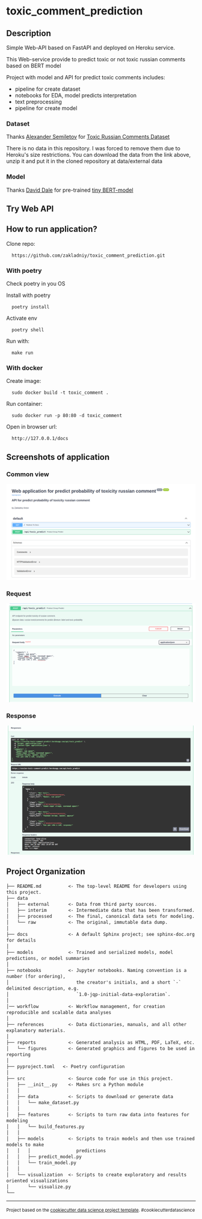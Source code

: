 # toxic_comment_prediction


## Description

Simple Web-API based on FastAPI and deployed on Heroku service.

This Web-service provide to predict toxic or not toxic russian comments based on BERT model

Project with model and API for predict toxic comments includes:
 - pipeline for create dataset
 - notebooks for EDA, model predicts interpretation
 - text preprocessing
 - pipeline for create model

### Dataset
Thanks [Alexander Semiletov](https://www.kaggle.com/alexandersemiletov) 
for [Toxic Russian Comments Dataset](https://www.kaggle.com/code/alexandersemiletov/starter-read-toxic-russian-comments-dataset)

There is no data in this repository. 
I was forced to remove them due to Heroku's size restrictions.
You can download the data from the link above, 
unzip it and put it in the cloned repository at data/external data


### Model
Thanks [David Dale](https://huggingface.co/cointegrated) 
for pre-trained [tiny BERT-model](https://huggingface.co/cointegrated/rubert-tiny)

## Try Web API


## How to run application?
Clone repo:
  ```console 
    https://github.com/zakladniy/toxic_comment_prediction.git
  ```

### With poetry
Check poetry in you OS

Install with poetry
  ```console 
    poetry install
  ```

Activate env
  ```console 
    poetry shell
  ```

Run with:
  ```console 
    make run
  ```
### With docker

Create image:
  ```console 
    sudo docker build -t toxic_comment .
  ```
Run container:
  ```console 
    sudo docker run -p 80:80 -d toxic_comment
  ```
Open in browser url:
  ```console 
    http://127.0.0.1/docs
  ```

## Screenshots of application
### Common view
![](https://github.com/zakladniy/toxic_comment_predict/blob/main/screenshots/common_view_new.png)

### Request
![](https://github.com/zakladniy/toxic_comment_predict/blob/main/screenshots/request.png)

### Response
![](https://github.com/zakladniy/toxic_comment_predict/blob/main/screenshots/response.png)


## Project Organization

    ├── README.md          <- The top-level README for developers using this project.
    ├── data
    │   ├── external       <- Data from third party sources.
    │   ├── interim        <- Intermediate data that has been transformed.
    │   ├── processed      <- The final, canonical data sets for modeling.
    │   └── raw            <- The original, immutable data dump.
    │
    ├── docs               <- A default Sphinx project; see sphinx-doc.org for details
    │
    ├── models             <- Trained and serialized models, model predictions, or model summaries
    │
    ├── notebooks          <- Jupyter notebooks. Naming convention is a number (for ordering),
    │                         the creator's initials, and a short `-` delimited description, e.g.
    │                         `1.0-jqp-initial-data-exploration`.
    │
    │── workflow           <- Workflow management, for creation reproducible and scalable data analyses
    │
    ├── references         <- Data dictionaries, manuals, and all other explanatory materials.
    │
    ├── reports            <- Generated analysis as HTML, PDF, LaTeX, etc.
    │   └── figures        <- Generated graphics and figures to be used in reporting
    │
    ├── pyproject.toml   <- Poetry configuration
    │
    ├── src                <- Source code for use in this project.
    │   ├── __init__.py    <- Makes src a Python module
    │   │
    │   ├── data           <- Scripts to download or generate data
    │   │   └── make_dataset.py
    │   │
    │   ├── features       <- Scripts to turn raw data into features for modeling
    │   │   └── build_features.py
    │   │
    │   ├── models         <- Scripts to train models and then use trained models to make
    │   │   │                 predictions
    │   │   ├── predict_model.py
    │   │   └── train_model.py
    │   │
    │   └── visualization  <- Scripts to create exploratory and results oriented visualizations
    │       └── visualize.py
    └── 


--------

<p><small>Project based on the <a target="_blank" href="https://drivendata.github.io/cookiecutter-data-science/">cookiecutter data science project template</a>. #cookiecutterdatascience</small></p>
